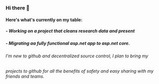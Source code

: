 ### Hi there 👋

#### Here's what's currently on my table:

##### - Working on a project that cleans research data and present 
##### - Migrating aa fully functional asp.net app to asp.net core.

###### I'm new to github and decentralized source control, I plan to bring my 
###### projects to github for all the benefits of safety and easy sharing with my friends and teams.

<!--
**Sthe-Prom/Sthe-Prom** is a ✨ _special_ ✨ repository because its `README.md` (this file) appears on your GitHub profile.

Here's what's currently on my table:

- Working on a project that cleans research data and present aggregated data using PowerBI
- Migrating aa fully functional asp.net app to asp.net core.
-->
